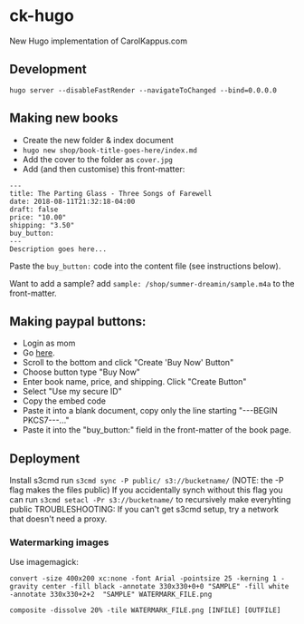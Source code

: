 # ck-hugo
New Hugo implementation of CarolKappus.com


## Development
```
hugo server --disableFastRender --navigateToChanged --bind=0.0.0.0
```

## Making new books

* Create the new folder & index document
* `hugo new shop/book-title-goes-here/index.md`
* Add the cover to the folder as `cover.jpg`
* Add (and then customise) this front-matter:

```
---
title: The Parting Glass - Three Songs of Farewell
date: 2018-08-11T21:32:18-04:00
draft: false
price: "10.00"
shipping: "3.50"
buy_button:
---
Description goes here...
```
Paste the `buy_button:` code into the content file (see instructions below).

Want to add a sample?
add `sample: /shop/summer-dreamin/sample.m4a` to the front-matter.

## Making paypal buttons:
- Login as mom
- Go [here](https://www.paypal.com/bm/cgi-bin/webscr?cmd=_singleitem-intro-outside).
- Scroll to the bottom and click "Create 'Buy Now' Button"
- Choose button type "Buy Now"
- Enter book name, price, and shipping. Click "Create Button"
- Select "Use my secure ID"
- Copy the embed code
- Paste it into a blank document, copy only the line starting "---BEGIN PKCS7---..."
- Paste it into the "buy_button:" field in the front-matter of the book page.


## Deployment
Install s3cmd
run `s3cmd sync -P public/ s3://bucketname/`
(NOTE: the -P flag makes the files public)
If you accidentally synch without this flag you can run `s3cmd setacl -Pr s3://bucketname/` to recursively make everyhting public
TROUBLESHOOTING: If you can't get s3cmd setup, try a network that doesn't need a proxy.


### Watermarking images
Use imagemagick:

`convert -size 400x200 xc:none -font Arial -pointsize 25 -kerning 1 -gravity center -fill black -annotate 330x330+0+0 "SAMPLE" -fill white -annotate 330x330+2+2  "SAMPLE" WATERMARK_FILE.png`

`composite -dissolve 20% -tile WATERMARK_FILE.png [INFILE] [OUTFILE]`

